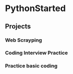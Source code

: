 # PythonStarted

## Projects

### Web Scrayping 

### Coding Interview Practice

### Practice basic coding
